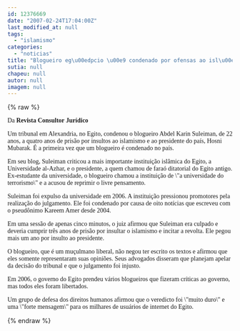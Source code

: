 ```yaml
---
id: 12376669
date: "2007-02-24T17:04:00Z"
last_modified_at: null
tags:
  - "islamismo"
categories:
  - "noticias"
title: "Blogueiro eg\u00edpcio \u00e9 condenado por ofensas ao isl\u00e3 "
sutia: null
chapeu: null
autor: null
imagem: null
---
```

{% raw %}
<p><P><FONT face=Verdana>Da<STRONG> Revista Consultor</STRONG> <STRONG>Jurídico</STRONG></FONT></P></p>
<p><P><FONT face=Verdana>Um tribunal em Alexandria, no Egito, condenou o blogueiro Abdel Karin Suleiman, de 22 anos, a quatro anos de prisão por insultos ao islamismo e ao presidente do país, Hosni Mubarak. É a primeira vez que um blogueiro é condenado no país.</FONT></P></p>
<p><P><FONT face=Verdana>Em seu blog, Suleiman criticou a mais importante instituição islâmica do Egito, a Universidade al-Azhar, e o presidente, a quem chamou de faraó ditatorial do Egito antigo. Ex-estudante da universidade, o blogueiro chamou a instituição de \"a universidade do terrorismo\" e a acusou de reprimir o livre pensamento.</FONT></P></p>
<p><P><FONT face=Verdana>Suleiman foi expulso da universidade em 2006. A instituição pressionou promotores pela realização do julgamento. Ele foi condenado por causa de oito notícias que escreveu com o pseudônimo Kareem Amer desde 2004.</FONT></P></p>
<p><P><FONT face=Verdana>Em uma sessão de apenas cinco minutos, o juiz afirmou que Suleiman era culpado e deveria cumprir três anos de prisão por insultar o islamismo e incitar a revolta. Ele pegou mais um ano por insulto ao presidente.</FONT></P></p>
<p><P><FONT face=Verdana>O blogueiro, que é um muçulmano liberal, não negou ter escrito os textos e afirmou que eles somente representaram suas opiniões. Seus advogados disseram que planejam apelar da decisão do tribunal e que o julgamento foi injusto.</FONT></P></p>
<p><P><FONT face=Verdana>Em 2006, o governo do Egito prendeu vários blogueiros que fizeram críticas ao governo, mas todos eles foram libertados. </FONT></P></p>
<p><P><FONT face=Verdana>Um grupo de defesa dos direitos humanos afirmou que o veredicto foi \"muito duro\" e uma \"forte mensagem\" para os milhares de usuários de internet do Egito.</FONT></P> </p>
{% endraw %}